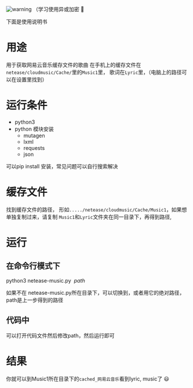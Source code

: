 ![warning](http://ounix1xcw.bkt.clouddn.com/warning.png)
（学习使用异或加密 :see_no_evil:

下面是使用说明书

# 用途
用于获取网易云音乐缓存文件的歌曲
在手机上的缓存文件在 `netease/cloudmusic/Cache/`里的`Music1`里， 歌词在`Lyric`里，（电脑上的路径可以在设置里找到）


# 运行条件
* python3
* python 模块安装
  - mutagen
  - lxml
  - requests
  - json
  
 可以pip install 安装，常见问题可以自行搜索解决
 
 # 缓存文件
 找到缓存文件的路径， 形如`...../netease/cloudmusic/Cache/Music1`，如果想单独复制过来，请复制 `Music1`和`Lyric`文件夹在同一目录下，再得到路径,
 
 # 运行
 ## 在命令行模式下
 python3 netease-music.py  *path*
 
 如果不在 netease-music.py所在目录下，可以切换到，或者用它的绝对路径，
 path是上一步得到的路径
 
 ## 代码中
 可以打开代码文件然后修改path，然后运行即可
 
 # 结果
 你就可以到Music1所在目录下的`cached_网易云音乐`看到lyric, music了 :smiley: 
